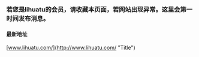 ### 若您是lihuatu的会员，请收藏本页面，若网站出现异常。这里会第一时间发布消息。

#### 最新地址

[www.lihuatu.com/](http://www.lihuatu.com/ "Title")
